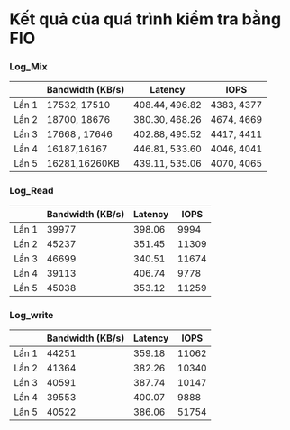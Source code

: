 # Kết quả của quá trình kiểm tra bằng FIO

### Log_Mix

|               | Bandwidth (KB/s)|Latency|IOPS|
|---------------|-----------------|-------|----|
|Lần 1          |17532, 17510     | 408.44, 496.82|4383, 4377|
|Lần 2          |18700, 18676     | 380.30, 468.26|4674, 4669|
|Lần 3          |17668 , 17646    | 402.88, 495.52|4417, 4411|
|Lần 4          |16187,16167      | 446.81, 533.60|4046, 4041|
|Lần 5          |16281,16260KB    | 439.11, 535.06|4070, 4065|

### Log_Read

|               | Bandwidth (KB/s)|Latency|IOPS |
|---------------|-----------------|-------|-----|
|Lần 1          |39977            | 398.06|9994 |
|Lần 2          |45237            |351.45 |11309|
|Lần 3          |46699            | 340.51|11674|
|Lần 4          |39113            | 406.74|9778 |
|Lần 5          |45038            | 353.12|11259|

### Log_write

|               | Bandwidth (KB/s)|Latency|IOPS |
|---------------|-----------------|-------|-----|
|Lần 1          |44251            | 359.18|11062|
|Lần 2          |41364            | 382.26|10340|
|Lần 3          |40591            | 387.74|10147|
|Lần 4          |39553            | 400.07|9888 |
|Lần 5          |40522            |386.06 |51754|
